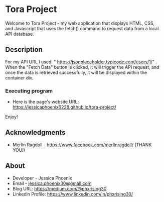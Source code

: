# Tora Project

Welcome to Tora Project - my web application that displays HTML, CSS, and Javascript that uses the fetch() command to request data from a local API database. 
## Description

For my API URL I used: " https://jsonplaceholder.typicode.com/users/1/" . When the "Fetch Data" button is clicked, it will trigger the API request, and once the data is retrieved successfully, it will be displayed within the container div.


### Executing program

* Here is the page's website URL: https://jessicaphoenix6228.github.io/tora-project/


Enjoy!

## Acknowledgments

* Merlin Ragdoll - https://www.facebook.com/merlinragdoll/ (THANK YOU!)


## About

* Developer - Jessica Phoenix
* Email - jessica.phoenix30@gmail.com 
* Blog URL: https://medium.com/@phxrising30
* Linkedin Profile: https://www.linkedin.com/in/phxrising30/

